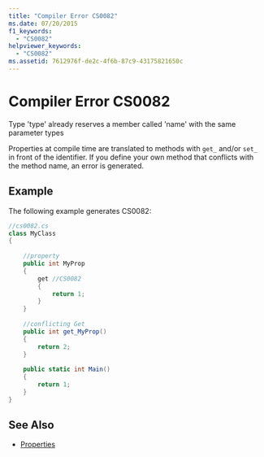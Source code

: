 ```yaml
---
title: "Compiler Error CS0082"
ms.date: 07/20/2015
f1_keywords: 
  - "CS0082"
helpviewer_keywords: 
  - "CS0082"
ms.assetid: 7612976f-de2c-4f6b-87c9-43175821650c
---
```

# Compiler Error CS0082
Type 'type' already reserves a member called 'name' with the same parameter types  
  
 Properties at compile time are translated to methods with `get_` and/or `set_` in front of the identifier. If you define your own method that conflicts with the method name, an error is generated.  
  
## Example  
 The following example generates CS0082:  
  
```csharp  
//cs0082.cs  
class MyClass  
{  
  
    //property  
    public int MyProp  
    {  
        get //CS0082  
        {  
            return 1;  
        }  
    }  
  
    //conflicting Get  
    public int get_MyProp()  
    {  
        return 2;  
    }  
  
    public static int Main()  
    {  
        return 1;  
    }  
}  
```  
  
## See Also

- [Properties](../../csharp/programming-guide/classes-and-structs/properties.md)

